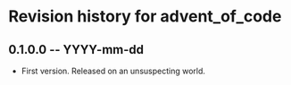 # Revision history for advent_of_code

## 0.1.0.0 -- YYYY-mm-dd

* First version. Released on an unsuspecting world.
